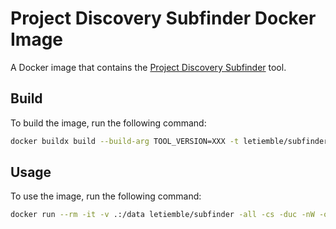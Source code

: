 # Project Discovery Subfinder Docker Image

A Docker image that contains the [Project Discovery Subfinder](https://github.com/projectdiscovery/subfinder) tool.

## Build

To build the image, run the following command:

```bash
docker buildx build --build-arg TOOL_VERSION=XXX -t letiemble/subfinder:XXX -t letiemble/subfinder:latest .
```

## Usage

To use the image, run the following command:

```bash
docker run --rm -it -v .:/data letiemble/subfinder -all -cs -duc -nW -oI -oJ -o output.ndjson -d google.com
```
